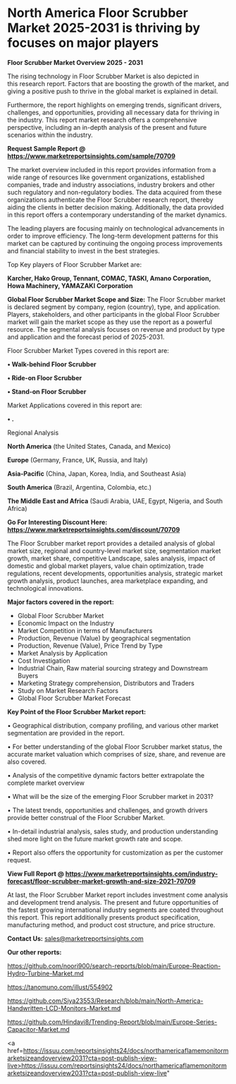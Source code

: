 # North America Floor Scrubber Market 2025-2031 is thriving by focuses on major players

<Strong> Floor Scrubber Market Overview 2025 - 2031</strong>

The rising technology in Floor Scrubber Market is also depicted in this research report. Factors that are boosting the growth of the market, and giving a positive push to thrive in the global market is explained in detail.

Furthermore, the report highlights on emerging trends, significant drivers, challenges, and opportunities, providing all necessary data for thriving in the industry. This report market research offers a comprehensive perspective, including an in-depth analysis of the present and future scenarios within the industry.

<strong>Request Sample Report @ <a href=https://www.marketreportsinsights.com/sample/70709>https://www.marketreportsinsights.com/sample/70709</a></strong>

The market overview included in this report provides information from a wide range of resources like government organizations, established companies, trade and industry associations, industry brokers and other such regulatory and non-regulatory bodies. The data acquired from these organizations authenticate the Floor Scrubber research report, thereby aiding the clients in better decision making. Additionally, the data provided in this report offers a contemporary understanding of the market dynamics.

The leading players are focusing mainly on technological advancements in order to improve efficiency. The long-term development patterns for this market can be captured by continuing the ongoing process improvements and financial stability to invest in the best strategies.

Top Key players of Floor Scrubber Market are:

<strong>Karcher, Hako Group, Tennant, COMAC, TASKI, Amano Corporation, Howa Machinery, YAMAZAKI Corporation</strong>

<strong><b>Global Floor Scrubber Market Scope and Size:</b></strong>
The Floor Scrubber market is declared segment by company, region (country), type, and application. Players, stakeholders, and other participants in the global Floor Scrubber market will gain the market scope as they use the report as a powerful resource. The segmental analysis focuses on revenue and product by type and application and the forecast period of 2025-2031.

Floor Scrubber Market Types covered in this report are:

<strong>• Walk-behind Floor Scrubber

• Ride-on Floor Scrubber 

• Stand-on Floor Scrubber</strong>

Market Applications covered in this report are:

<strong>• .</strong> 

Regional Analysis

<strong>North America</strong> (the United States, Canada, and Mexico)

<strong>Europe</strong> (Germany, France, UK, Russia, and Italy)

<strong>Asia-Pacific</strong> (China, Japan, Korea, India, and Southeast Asia)

<strong>South America</strong> (Brazil, Argentina, Colombia, etc.)

<strong>The Middle East and Africa</strong> (Saudi Arabia, UAE, Egypt, Nigeria, and South Africa)

<strong>Go For Interesting Discount Here: <a href=https://www.marketreportsinsights.com/discount/70709>https://www.marketreportsinsights.com/discount/70709</a></strong>

The Floor Scrubber market report provides a detailed analysis of global market size, regional and country-level market size, segmentation market growth, market share, competitive Landscape, sales analysis, impact of domestic and global market players, value chain optimization, trade regulations, recent developments, opportunities analysis, strategic market growth analysis, product launches, area marketplace expanding, and technological innovations.

<strong><b>Major factors covered in the report:</b></strong>
<ul>
  <li>Global Floor Scrubber Market </li>
  <li>Economic Impact on the Industry</li>
  <li>Market Competition in terms of Manufacturers</li>
  <li>Production, Revenue (Value) by geographical segmentation</li>
  <li>Production, Revenue (Value), Price Trend by Type</li>
  <li>Market Analysis by Application</li>
  <li>Cost Investigation</li>
  <li>Industrial Chain, Raw material sourcing strategy and Downstream Buyers</li>
  <li>Marketing Strategy comprehension, Distributors and Traders</li>
  <li>Study on Market Research Factors</li>
  <li>Global Floor Scrubber Market Forecast</li>
</ul>

<strong><b>Key Point of the Floor Scrubber Market report:</b></strong>

• Geographical distribution, company profiling, and various other market segmentation are provided in the report.

• For better understanding of the global Floor Scrubber market status, the accurate market valuation which comprises of size, share, and revenue are also covered.

• Analysis of the competitive dynamic factors better extrapolate the complete market overview

• What will be the size of the emerging Floor Scrubber market in 2031?

• The latest trends, opportunities and challenges, and growth drivers provide better construal of the Floor Scrubber Market.

• In-detail industrial analysis, sales study, and production understanding shed more light on the future market growth rate and scope.

• Report also offers the opportunity for customization as per the customer request.

<strong><b>View Full Report @ <a href=https://www.marketreportsinsights.com/industry-forecast/floor-scrubber-market-growth-and-size-2021-70709>https://www.marketreportsinsights.com/industry-forecast/floor-scrubber-market-growth-and-size-2021-70709</a></b></strong>


At last, the Floor Scrubber Market report includes investment come analysis and development trend analysis. The present and future opportunities of the fastest growing international industry segments are coated throughout this report. This report additionally presents product specification, manufacturing method, and product cost structure, and price structure.

<strong>Contact Us:</strong>
sales@marketreportsinsights.com

<strong>Our other reports:</strong>

<a href=https://github.com/noori900/search-reports/blob/main/Europe-Reaction-Hydro-Turbine-Market.md>https://github.com/noori900/search-reports/blob/main/Europe-Reaction-Hydro-Turbine-Market.md</a>

<a href=https://tanomuno.com/illust/554902>https://tanomuno.com/illust/554902</a>

<a href=https://github.com/Siya23553/Research/blob/main/North-America-Handwritten-LCD-Monitors-Market.md>https://github.com/Siya23553/Research/blob/main/North-America-Handwritten-LCD-Monitors-Market.md</a>

<a href=https://github.com/Hindavi8/Trending-Report/blob/main/Europe-Series-Capacitor-Market.md>https://github.com/Hindavi8/Trending-Report/blob/main/Europe-Series-Capacitor-Market.md</a>

<a href=https://issuu.com/reportsinsights24/docs/northamericaflamemonitormarketsizeandoverview2031?cta=post-publish-view-live>https://issuu.com/reportsinsights24/docs/northamericaflamemonitormarketsizeandoverview2031?cta=post-publish-view-live</a>"
